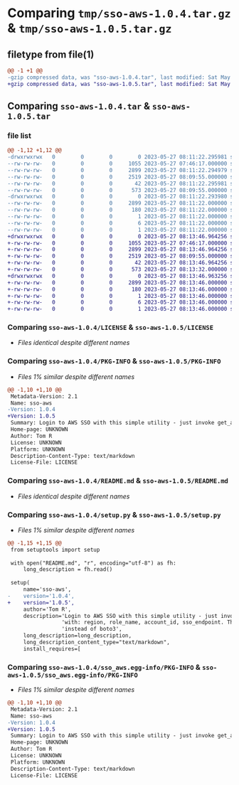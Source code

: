 # Comparing `tmp/sso-aws-1.0.4.tar.gz` & `tmp/sso-aws-1.0.5.tar.gz`

## filetype from file(1)

```diff
@@ -1 +1 @@
-gzip compressed data, was "sso-aws-1.0.4.tar", last modified: Sat May 27 08:11:22 2023, max compression
+gzip compressed data, was "sso-aws-1.0.5.tar", last modified: Sat May 27 08:13:46 2023, max compression
```

## Comparing `sso-aws-1.0.4.tar` & `sso-aws-1.0.5.tar`

### file list

```diff
@@ -1,12 +1,12 @@
-drwxrwxrwx   0        0        0        0 2023-05-27 08:11:22.295981 sso-aws-1.0.4/
--rw-rw-rw-   0        0        0     1055 2023-05-27 07:46:17.000000 sso-aws-1.0.4/LICENSE
--rw-rw-rw-   0        0        0     2899 2023-05-27 08:11:22.294979 sso-aws-1.0.4/PKG-INFO
--rw-rw-rw-   0        0        0     2519 2023-05-27 08:09:55.000000 sso-aws-1.0.4/README.md
--rw-rw-rw-   0        0        0       42 2023-05-27 08:11:22.295981 sso-aws-1.0.4/setup.cfg
--rw-rw-rw-   0        0        0      573 2023-05-27 08:09:55.000000 sso-aws-1.0.4/setup.py
-drwxrwxrwx   0        0        0        0 2023-05-27 08:11:22.293980 sso-aws-1.0.4/sso_aws.egg-info/
--rw-rw-rw-   0        0        0     2899 2023-05-27 08:11:22.000000 sso-aws-1.0.4/sso_aws.egg-info/PKG-INFO
--rw-rw-rw-   0        0        0      180 2023-05-27 08:11:22.000000 sso-aws-1.0.4/sso_aws.egg-info/SOURCES.txt
--rw-rw-rw-   0        0        0        1 2023-05-27 08:11:22.000000 sso-aws-1.0.4/sso_aws.egg-info/dependency_links.txt
--rw-rw-rw-   0        0        0        6 2023-05-27 08:11:22.000000 sso-aws-1.0.4/sso_aws.egg-info/requires.txt
--rw-rw-rw-   0        0        0        1 2023-05-27 08:11:22.000000 sso-aws-1.0.4/sso_aws.egg-info/top_level.txt
+drwxrwxrwx   0        0        0        0 2023-05-27 08:13:46.964256 sso-aws-1.0.5/
+-rw-rw-rw-   0        0        0     1055 2023-05-27 07:46:17.000000 sso-aws-1.0.5/LICENSE
+-rw-rw-rw-   0        0        0     2899 2023-05-27 08:13:46.964256 sso-aws-1.0.5/PKG-INFO
+-rw-rw-rw-   0        0        0     2519 2023-05-27 08:09:55.000000 sso-aws-1.0.5/README.md
+-rw-rw-rw-   0        0        0       42 2023-05-27 08:13:46.964256 sso-aws-1.0.5/setup.cfg
+-rw-rw-rw-   0        0        0      573 2023-05-27 08:13:32.000000 sso-aws-1.0.5/setup.py
+drwxrwxrwx   0        0        0        0 2023-05-27 08:13:46.963256 sso-aws-1.0.5/sso_aws.egg-info/
+-rw-rw-rw-   0        0        0     2899 2023-05-27 08:13:46.000000 sso-aws-1.0.5/sso_aws.egg-info/PKG-INFO
+-rw-rw-rw-   0        0        0      180 2023-05-27 08:13:46.000000 sso-aws-1.0.5/sso_aws.egg-info/SOURCES.txt
+-rw-rw-rw-   0        0        0        1 2023-05-27 08:13:46.000000 sso-aws-1.0.5/sso_aws.egg-info/dependency_links.txt
+-rw-rw-rw-   0        0        0        6 2023-05-27 08:13:46.000000 sso-aws-1.0.5/sso_aws.egg-info/requires.txt
+-rw-rw-rw-   0        0        0        1 2023-05-27 08:13:46.000000 sso-aws-1.0.5/sso_aws.egg-info/top_level.txt
```

### Comparing `sso-aws-1.0.4/LICENSE` & `sso-aws-1.0.5/LICENSE`

 * *Files identical despite different names*

### Comparing `sso-aws-1.0.4/PKG-INFO` & `sso-aws-1.0.5/PKG-INFO`

 * *Files 1% similar despite different names*

```diff
@@ -1,10 +1,10 @@
 Metadata-Version: 2.1
 Name: sso-aws
-Version: 1.0.4
+Version: 1.0.5
 Summary: Login to AWS SSO with this simple utility - just invoke get_aws_session with: region, role_name, account_id, sso_endpoint. Then use the returned aws session instead of boto3
 Home-page: UNKNOWN
 Author: Tom R
 License: UNKNOWN
 Platform: UNKNOWN
 Description-Content-Type: text/markdown
 License-File: LICENSE
```

### Comparing `sso-aws-1.0.4/README.md` & `sso-aws-1.0.5/README.md`

 * *Files identical despite different names*

### Comparing `sso-aws-1.0.4/setup.py` & `sso-aws-1.0.5/setup.py`

 * *Files 1% similar despite different names*

```diff
@@ -1,15 +1,15 @@
 from setuptools import setup
 
 with open("README.md", "r", encoding="utf-8") as fh:
     long_description = fh.read()
 
 setup(
     name='sso-aws',
-    version='1.0.4',
+    version='1.0.5',
     author='Tom R',
     description='Login to AWS SSO with this simple utility - just invoke get_aws_session '
                 'with: region, role_name, account_id, sso_endpoint. Then use the returned aws session '
                 'instead of boto3',
     long_description=long_description,
     long_description_content_type="text/markdown",
     install_requires=[
```

### Comparing `sso-aws-1.0.4/sso_aws.egg-info/PKG-INFO` & `sso-aws-1.0.5/sso_aws.egg-info/PKG-INFO`

 * *Files 1% similar despite different names*

```diff
@@ -1,10 +1,10 @@
 Metadata-Version: 2.1
 Name: sso-aws
-Version: 1.0.4
+Version: 1.0.5
 Summary: Login to AWS SSO with this simple utility - just invoke get_aws_session with: region, role_name, account_id, sso_endpoint. Then use the returned aws session instead of boto3
 Home-page: UNKNOWN
 Author: Tom R
 License: UNKNOWN
 Platform: UNKNOWN
 Description-Content-Type: text/markdown
 License-File: LICENSE
```

